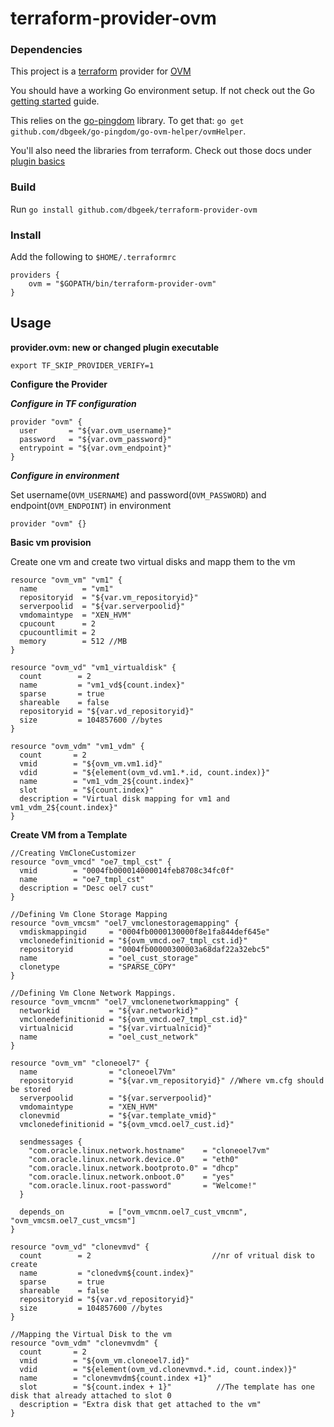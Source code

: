 # terraform-provider-ovm #

### Dependencies ###

This project is a [terraform](http://www.terraform.io/) provider for [OVM](https://www.oracle.com/virtualization/oracle-vm-server-for-x86/index.html)

You should have a working Go environment setup.  If not check out the Go [getting started](http://golang.org/doc/install) guide.

This relies on the [go-pingdom](https://github.com/dbgeek/go-ovm-helper) library. To
get that: `go get github.com/dbgeek/go-pingdom/go-ovm-helper/ovmHelper`.

You'll also need the libraries from terraform.  Check out those docs under [plugin basics](http://www.terraform.io/docs/plugins/basics.html)

### Build ###

Run `go install github.com/dbgeek/terraform-provider-ovm`

### Install ###

Add the following to `$HOME/.terraformrc`

```
providers {
    ovm = "$GOPATH/bin/terraform-provider-ovm"
}
```

## Usage ##

**provider.ovm: new or changed plugin executable**

```
export TF_SKIP_PROVIDER_VERIFY=1
```

**Configure the Provider**

***Configure in TF configuration***

```
provider "ovm" {
  user       = "${var.ovm_username}"
  password   = "${var.ovm_password}"
  entrypoint = "${var.ovm_endpoint}"
}
```

***Configure in environment***

Set username(`OVM_USERNAME`) and password(`OVM_PASSWORD`) and endpoint(`OVM_ENDPOINT`) in environment
```
provider "ovm" {}
```

**Basic vm provision**

Create one vm and create two virtual disks and mapp them to the vm
```
resource "ovm_vm" "vm1" {
  name          = "vm1"
  repositoryid  = "${var.vm_repositoryid}"
  serverpoolid  = "${var.serverpoolid}"
  vmdomaintype  = "XEN_HVM"
  cpucount      = 2
  cpucountlimit = 2
  memory        = 512 //MB
}

resource "ovm_vd" "vm1_virtualdisk" {
  count        = 2
  name         = "vm1_vd${count.index}"
  sparse       = true
  shareable    = false
  repositoryid = "${var.vd_repositoryid}"
  size         = 104857600 //bytes
}

resource "ovm_vdm" "vm1_vdm" {
  count       = 2
  vmid        = "${ovm_vm.vm1.id}"
  vdid        = "${element(ovm_vd.vm1.*.id, count.index)}"
  name        = "vm1_vdm_2${count.index}"
  slot        = "${count.index}"
  description = "Virtual disk mapping for vm1 and vm1_vdm_2${count.index}"
}
```

**Create VM from a Template**

```
//Creating VmCloneCustomizer
resource "ovm_vmcd" "oe7_tmpl_cst" {
  vmid        = "0004fb000014000014feb8708c34fc0f"
  name        = "oe7_tmpl_cst"
  description = "Desc oel7 cust"
}

//Defining Vm Clone Storage Mapping
resource "ovm_vmcsm" "oel7_vmclonestoragemapping" {
  vmdiskmappingid     = "0004fb0000130000f8e1fa844def645e"
  vmclonedefinitionid = "${ovm_vmcd.oe7_tmpl_cst.id}"
  repositoryid        = "0004fb00000300003a68daf22a32ebc5"
  name                = "oel_cust_storage"
  clonetype           = "SPARSE_COPY"
}

//Defining Vm Clone Network Mappings.
resource "ovm_vmcnm" "oel7_vmclonenetworkmapping" {
  networkid           = "${var.networkid}"
  vmclonedefinitionid = "${ovm_vmcd.oe7_tmpl_cst.id}"
  virtualnicid        = "${var.virtualnicid}"
  name                = "oel_cust_network"
}

resource "ovm_vm" "cloneoel7" {
  name                = "cloneoel7Vm"
  repositoryid        = "${var.vm_repositoryid}" //Where vm.cfg should be stored
  serverpoolid        = "${var.serverpoolid}"
  vmdomaintype        = "XEN_HVM"
  clonevmid           = "${var.template_vmid}"
  vmclonedefinitionid = "${ovm_vmcd.oel7_cust.id}"

  sendmessages {
    "com.oracle.linux.network.hostname"    = "cloneoel7vm"
    "com.oracle.linux.network.device.0"    = "eth0"
    "com.oracle.linux.network.bootproto.0" = "dhcp"
    "com.oracle.linux.network.onboot.0"    = "yes"
    "com.oracle.linux.root-password"       = "Welcome!"
  }
 
  depends_on          = ["ovm_vmcnm.oel7_cust_vmcnm", "ovm_vmcsm.oel7_cust_vmcsm"]
}

resource "ovm_vd" "clonevmvd" {
  count        = 2                           //nr of vritual disk to create
  name         = "clonedvm${count.index}"
  sparse       = true
  shareable    = false
  repositoryid = "${var.vd_repositoryid}"
  size         = 104857600 //bytes
}

//Mapping the Virtual Disk to the vm
resource "ovm_vdm" "clonevmvdm" {
  count       = 2
  vmid        = "${ovm_vm.cloneoel7.id}"
  vdid        = "${element(ovm_vd.clonevmvd.*.id, count.index)}"
  name        = "clonevmvdm${count.index +1}"
  slot        = "${count.index + 1}"          //The template has one disk that already attached to slot 0
  description = "Extra disk that get attached to the vm"
}
```
